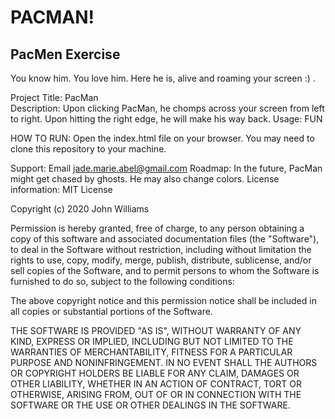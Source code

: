 # PACMAN!

## PacMen Exercise

You know him.
You love him.
Here he is, alive and roaming your screen :) .

Project Title: PacMan  
Description: Upon clicking PacMan, he chomps across your screen from left to right. Upon hitting the right edge, he will make his way back.
Usage: FUN

HOW TO RUN: Open the index.html file on your browser. You may need to clone this repository to your machine.

Support: Email jade.marie.abel@gmail.com
Roadmap: In the future, PacMan might get chased by ghosts. He may also change colors.
License information:
MIT License

Copyright (c) 2020 John Williams

Permission is hereby granted, free of charge, to any person obtaining a copy
of this software and associated documentation files (the "Software"), to deal
in the Software without restriction, including without limitation the rights
to use, copy, modify, merge, publish, distribute, sublicense, and/or sell
copies of the Software, and to permit persons to whom the Software is
furnished to do so, subject to the following conditions:

The above copyright notice and this permission notice shall be included in all
copies or substantial portions of the Software.

THE SOFTWARE IS PROVIDED "AS IS", WITHOUT WARRANTY OF ANY KIND, EXPRESS OR
IMPLIED, INCLUDING BUT NOT LIMITED TO THE WARRANTIES OF MERCHANTABILITY,
FITNESS FOR A PARTICULAR PURPOSE AND NONINFRINGEMENT. IN NO EVENT SHALL THE
AUTHORS OR COPYRIGHT HOLDERS BE LIABLE FOR ANY CLAIM, DAMAGES OR OTHER
LIABILITY, WHETHER IN AN ACTION OF CONTRACT, TORT OR OTHERWISE, ARISING FROM,
OUT OF OR IN CONNECTION WITH THE SOFTWARE OR THE USE OR OTHER DEALINGS IN THE
SOFTWARE.
